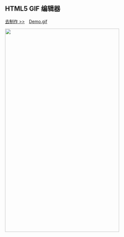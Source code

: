 ## HTML5 GIF 编辑器

<a href="https://gif.webfed.cn" target="_blank">去制作 >></a>&#12288;<a href="http://7jptea.com1.z0.glb.clouddn.com/gif-editor.gif?v1" target="_blank">Demo.gif</a>

<img src="http://7jptea.com1.z0.glb.clouddn.com/editor.jpg?v1" width="375" height="667" />
